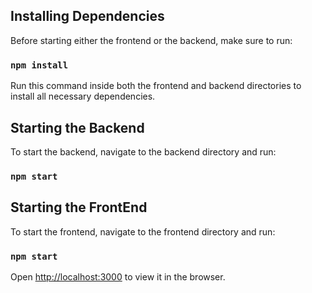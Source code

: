 ## Installing Dependencies
Before starting either the frontend or the backend, make sure to run:

### `npm install`
Run this command inside both the frontend and backend directories to install all necessary dependencies.


## Starting the Backend

To start the backend, navigate to the backend directory and run:

### `npm start`

## Starting the FrontEnd
To start the frontend, navigate to the frontend directory and run:
### `npm start`

Open [http://localhost:3000](http://localhost:3000) to view it in the browser.


